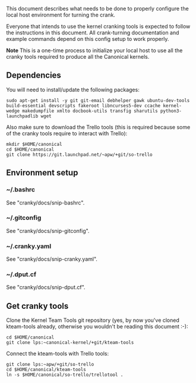 This document describes what needs to be done to properly configure the local
host environment for turning the crank.

Everyone that intends to use the kernel cranking tools is expected to follow
the instructions in this document. All crank-turning documentation and example
commands depend on this config setup to work properly.

**Note** This is a one-time process to initialize your local host to use all
the cranky tools required to produce all the Canonical kernels.

## Dependencies

You will need to install/update the following packages:
```
sudo apt-get install -y git git-email debhelper gawk ubuntu-dev-tools build-essential devscripts fakeroot libncurses5-dev ccache kernel-wedge makedumpfile xmlto docbook-utils transfig sharutils python3-launchpadlib wget
```

Also make sure to download the Trello tools (this is required because some of
the cranky tools require to interact with Trello):
```
mkdir $HOME/canonical
cd $HOME/canonical
git clone https://git.launchpad.net/~apw/+git/so-trello
```

## Environment setup

### ~/.bashrc

See "cranky/docs/snip-bashrc".

### ~/.gitconfig

See "cranky/docs/snip-gitconfig".

### ~/.cranky.yaml

See "cranky/docs/snip-cranky.yaml".

### ~/.dput.cf

See "cranky/docs/snip-dput.cf".

## Get cranky tools

Clone the Kernel Team Tools git repository (yes, by now you've cloned
kteam-tools already, otherwise you wouldn't be reading this document :-):
```
cd $HOME/canonical
git clone lps:~canonical-kernel/+git/kteam-tools
```

Connect the kteam-tools with Trello tools:
```
git clone lps:~apw/+git/so-trello
cd $HOME/canonical/kteam-tools
ln -s $HOME/canonical/so-trello/trellotool .
```
